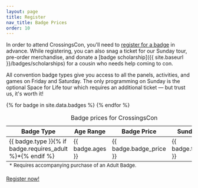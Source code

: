 ```yaml
---
layout: page
title: Register
nav_title: Badge Prices
order: 10
---
```


In order to attend CrossingsCon, you'll need to [register for a badge](#) in advance. While registering, you can also snag a ticket for our Sunday tour, pre-order merchandise, and donate a [badge scholarship]({{ site.baseurl }}/badges/scholarships) for a cousin who needs help coming to con.

All convention badge types give you access to all the panels, activities, and games on Friday and Saturday. The only programming on Sunday is the optional Space for Life tour which requires an additional ticket &mdash; but trust us, it's worth it!

<table class="table">
  <caption class="sr-only">Badge prices for CrossingsCon</caption>
  <thead><tr>
    <th>Badge Type</th>
    <th>Age Range</th>
    <th>Badge Price</th>
    <th>Sunday Tour</th>
  </tr></thead>
  <tbody>
    {% for badge in site.data.badges %}
    <tr>
      <td>{{ badge.type }}{% if badge.requires_adult %}*{% endif %}</td>
      <td>{{ badge.ages }}</td>
      <td>{{ badge.badge_price }}</td>
      <td>{{ badge.tour_price }}</td>
    </tr>
    {% endfor %}
  </tbody>
  <tfoot>
    <tr>
      <td colspan="4"><small>* Requires accompanying purchase of an Adult Badge.</small></td>
    </tr>
  </tfoot>
</table>

<p class="text-center">
  <a class="btn btn-lg btn-success" href="#" target="_blank">Register now!</a>
</p>
